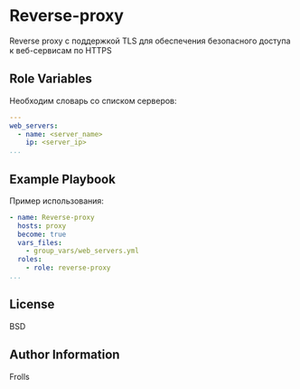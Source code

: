 Reverse-proxy
==============

Reverse proxy с поддержкой TLS для обеспечения безопасного доступа к веб-сервисам по HTTPS

Role Variables
--------------

Необходим словарь со списком серверов:

```yml
---
web_servers:
  - name: <server_name>
    ip: <server_ip>
...
```

Example Playbook
----------------

Пример использования:

```yml
- name: Reverse-proxy
  hosts: proxy
  become: true
  vars_files:
    - group_vars/web_servers.yml
  roles:
    - role: reverse-proxy
...
```

License
-------

BSD

Author Information
------------------

Frolls